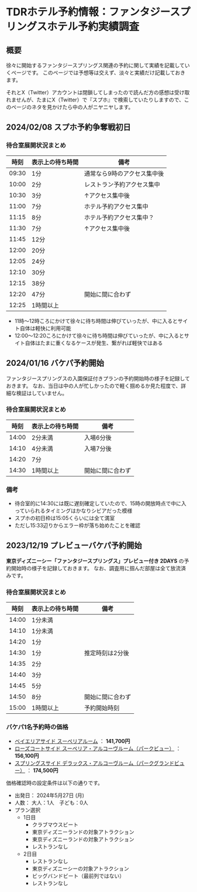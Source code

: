 # TDRホテル予約情報：ファンタジースプリングスホテル予約実績調査

## 概要

徐々に開始するファンタジースプリングス関連の予約に関して実績を記載していくページです。
このページでは予想等は交えず、淡々と実績だけ記載しておきます。

それとX（Twitter）アカウントは閉鎖してしまったので読んだ方の感想は受け取れませんが、たまにX（Twitter）で『スプホ』で検索していたりしますので、このページのネタを見かけたら中の人がニヤニヤします。

## 2024/02/08 スプホ予約争奪戦初日

### 待合室展開状況まとめ

| 時刻 | 表示上の待ち時間 | 備考 |
| ------------- | ------------- | ------------- |
| 09:30 | 1分 | 通常なら9時のアクセス集中後 |
| 10:00 | 2分 | レストラン予約アクセス集中 |
| 10:30 | 3分 | ↑アクセス集中後 |
| 11:00 | 7分 | ホテル予約アクセス集中 |
| 11:15 | 8分 | ホテル予約アクセス集中？ |
| 11:30 | 7分 | ↑アクセス集中後 |
| 11:45 | 12分 |  |
| 12:00 | 20分 |  |
| 12:05 | 24分 |  |
| 12:10 | 30分 |  |
| 12:15 | 38分 |  |
| 12:20 | 47分 | 開始に間に合わず |
| 12:25 | 1時間以上 |  |

* 11時～12時ころにかけて徐々に待ち時間は伸びていったが、中に入るとサイト自体は軽快に利用可能
* 12:00～12:20ころにかけて徐々に待ち時間は伸びていったが、中に入るとサイト自体はたまに重くなるケースが発生、繋がれば軽快ではある


## 2024/01/16 バケパ予約開始

ファンタジースプリングスの入園保証付きプランの予約開始時の様子を記録しておきます。
なお、当日は中の人が忙しかったので軽く掴めるか見た程度で、詳細な検証はしていません。

### 待合室展開状況まとめ

| 時刻 | 表示上の待ち時間 | 備考 |
| ------------- | ------------- | ------------- |
| 14:00 | 2分未満 | 入場6分後 |
| 14:10 | 4分未満 | 入場7分後 |
| 14:20 | 7分 | |
| 14:30 | 1時間以上 | 開始に間に合わず |

### 備考

* 待合室的に14:30には既に遅刻確定していたので、15時の開放時点で中に入っていられるタイミングはかなりシビアだった模様
* スプホの初日枠は15:05くらいには全て満室
* ただし15:33辺りからエラー枠が落ち始めたことを確認


## 2023/12/19 プレビューバケパ予約開始

**東京ディズニーシー「ファンタジースプリングス」プレビュー付き 2DAYS** の予約開始時の様子を記録しておきます。
なお、調査用に掴んだ部屋は全て放流済みです。

### 待合室展開状況まとめ

| 時刻 | 表示上の待ち時間 | 備考 |
| ------------- | ------------- | ------------- |
| 14:00 | 1分未満 | |
| 14:10 | 1分未満 | |
| 14:20 | 1分 | |
| 14:30 | 1分 | 推定時刻は2分後 |
| 14:35 | 2分 | |
| 14:40 | 3分 | |
| 14:45 | 5分 | |
| 14:50 | 8分 | 開始に間に合わず |
| 15:00 | 1時間以上 | 予約開始時刻 |


### バケパ1名予約時の価格

* [ベイエリアサイド スーペリアルーム](https://www.tokyodisneyresort.jp/hotel/fsh/fcu/room/detail/bayarea_superior/) ： **141,700円**
* [ローズコートサイド スーペリア・アルコーヴルーム（パークビュー）](https://www.tokyodisneyresort.jp/hotel/fsh/fcu/room/detail/rose_superior_cove_park/) ： **156,100円**
* [スプリングスサイド デラックス・アルコーヴルーム（パークグランドビュー）](https://www.tokyodisneyresort.jp/hotel/fsh/fcu/room/detail/springs_cove_grand/) ： **174,500円**

価格確認時の設定条件は以下の通りです。

* 出発日： 2024年5月27日 (月)
* 人数： 大人：1人　子ども：0人
* プラン選択
    * 1日目
        * クラブマウスビート
        * 東京ディズニーランドの対象アトラクション
        * 東京ディズニーランドの対象アトラクション
        * レストランなし
    * 2日目
        * レストランなし
        * 東京ディズニーシーの対象アトラクション
        * ビッグバンドビート（最前列ではない）
        * レストランなし

